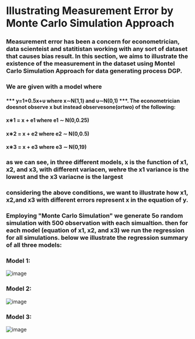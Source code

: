 # Illustrating Measurement Error by Monte Carlo Simulation Approach
### Measurement error has been a concern for econometrician, data scienteist and statitistan working with any sort of dataset that causes bias result. In this section, we aims to illustrate the existence of the measurement in the dataset using Montel Carlo Simulation Approach for data generating process DGP. 
### We are given with a model where 
####                  *** y=1+0.5x+υ where  x∼N(1,1)  and  υ∼N(0,1) ***. The econometrician doesnot observe x but instead observesone(ortwo) of the following:
####                   x∗1 = x + e1 where e1 ∼ N(0,0.25) 
####                   x∗2 = x + e2 where e2 ∼ N(0,0.5) 
####                   x∗3 = x + e3 where e3 ∼ N(0,19)
### as we can see, in three different models, x is the function of x1, x2, and x3, with different variacen, wehre the x1 variance is the lowest and the x3 variacne is the largest
### considering the above conditions, we want to illustrate how x1, x2,and x3 with different errors represent x in the equation of y. 
### Employing "Monte Carlo Simulation" we generate 5o random simulation with 500 observation with each simualtion. then for each model (equation of x1, x2, and x3) we run the regression for all simulations. below we illustrate the regression summary of all three models:
### Model 1:
![image](https://github.com/mshirzad414/Measurement-Error-/assets/140922484/58715025-dffb-46fc-ae47-fe0027451956)

### Model 2:
![image](https://github.com/mshirzad414/Measurement-Error-/assets/140922484/cce72bb4-3c04-4477-a252-18c230104d13)

### Model 3: 
![image](https://github.com/mshirzad414/Measurement-Error-/assets/140922484/c98cd347-4c5c-4a32-aa6d-82dc4cd118fb)



